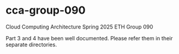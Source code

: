 # cca-group-090
Cloud Computing Architecture Spring 2025 ETH Group 090

Part 3 and 4 have been well documented. Please refer them in their separate directories.